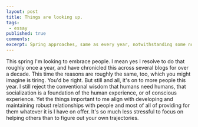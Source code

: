 ```yaml
---
layout: post
title: Things are looking up.
tags:
 - essay
published: true
comments:
excerpt: Spring approaches, same as every year, notwithstanding some noisiness in the date or intensity of its approach. What to look forward to? New Year's resolutions feel so preemptive or even premature. Might prefer spring resolutions, when the motive energy for improvement is at the ready goading us on to our illusions of future productivity.
---
```

<!-- Spring approaches, same as every year, notwithstanding some noisiness in the date or intensity of its approach. What to look forward to? New Year's resolutions feel so preemptive or even premature. Might prefer spring resolutions, when the motive energy for improvement is at the ready goading us on to our illusions of future productivity. -->

This spring I'm looking to embrace people. I mean yes I resolve to do that roughly once a year, and have chronicled this across several blogs for over a decade. This time the reasons are roughly the same, too, which you might imagine is tiring. You'd be right. But still and all, it's on to more people this year. I still reject the conventional wisdom that humans need humans, that socialization is a foundation of the human experience, or of conscious experience. Yet the things important to me align with developing and maintaining robust relationships with people and most of all of providing for them whatever it is I have on offer. It's so much less stressful to focus on helping others than to figure out your own trajectories.

